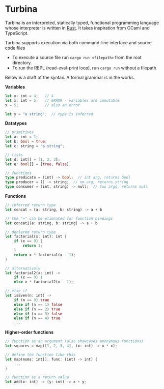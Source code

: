# Turbina

Turbina is an interpreted, statically typed, functional programming language whose interpreter is written in [Rust](https://www.rust-lang.org/). It takes inspiration from OCaml and TypeScript.

Turbina supports execution via both command-line interface and source code files

- To execute a source file run `cargo run <filepath>` from the root directory.
- To run the REPL (read-eval-print loop), run `cargo run` without a filepath.

Below is a draft of the syntax. A formal grammar is in the works.

**Variables**
```rust
let x: int = 4;   // 4
let x: int = 5;   // ERROR - variables are immutable
x = 5;            // also an error

let y = "a string";  // type is inferred
```

**Datatypes**
```rust
// primitives
let a: int = 1;
let b: bool = true;
let c: string = "a string";

// lists
let d: int[] = [1, 2, 3];
let e: bool[] = [true, false];

// functions
type predicate = (int) -> bool;  // int arg, returns bool
type producer = () -> string;  // no arg, returns string
type consumer = (int, string) -> null;  // two args, returns null
```

**Functions**
```rust
// inferred return type
let concat = (a: string, b: string) -> a + b

// the "=" can be elimnated for function bindings
let concat2(a: string, b: string) -> a + b

// declared return type
let factorial(x: int): int {
    if (x == 0) {
        return 1;
    }
    return x * factorial(x - 1);
}

// alternatively
let factorial2(x: int) ->
    if (x == 0) 1
    else x * factorial2(x - 1);

// else if
let isEven(n: int) ->
    if (n == 0) true
    else if (n == 1) false
    else if (n == 2) true
    else if (n == 3) false
    else if (n == 4) true
    ...
```

**Higher-order functions**
```rust
// function as an argument (also showcases anonymous functions)
let squares = map([1, 2, 3, 4], (x: int) -> x * x);

// define the function like this
let map(nums: int[], func: (int) -> int) {
    ...
}

// function as a return value
let add(x: int) -> (y: int) -> x + y;
```
